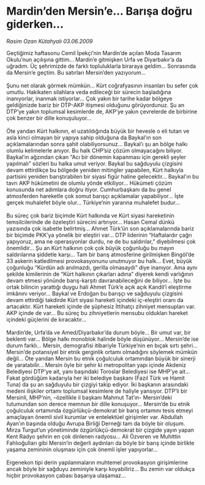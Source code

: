 # Mardin’den Mersin’e... Barışa doğru giderken...

*Rasim Ozan Kütahyalı 03.06.2009*

<div class="taraf_structure_2col_1zq">
<div class="margen_n">



 <p>Geçtiğimiz haftasonu Cemil İpekçi’nin Mardin’de açılan Moda Tasarım Okulu’nun açılışına gittim... Mardin’e gitmişken Urfa ve Diyarbakır’a da uğradım. Üç şehrimizde de farklı topluluklarla biraraya geldim... Sonrasında da Mersin’e geçtim. Bu satırları Mersin’den yazıyorum... <br/><br/>Şunu net olarak görmek mümkün... Kürt coğrafyasının insanları bu sefer çok umutlu. Hakikaten silahlara veda edileceği bir sürecin başladığına inanıyorlar, inanmak istiyorlar... Çok yakın bir tarihe kadar bölgeye geldiğinizde bariz bir DTP-AKP itişmesi olduğunu görüyordunuz. Şu an DTP’ye yakın toplumsal kesimlerde de, AKP’ye yakın çevrelerde de birbirine çok benzer bir dille konuşuluyor... <br/><br/>Öte yandan Kürt halkının, el uzatıldığında büyük bir hevesle o eli tutan ve asla kinci olmayan bir yapıya sahip olduğuna da Baykal’ın son açıklamalarından sonra şahit olabiliyorsunuz... Baykal’ı şu an bölge halkı olumlu kelimelerle anıyor. Bu halk CHP’siz çözüm olmayacağını biliyor. Baykal’ın ağzından çıkan “Acı bir dönemin kapanması için gerekli şeyler yapılmalı” sözleri bu halka umut veriyor. Baykal bu sağduyulu çizgisini devam ettirdikçe bu bölgede yeniden mitingler yapabilen, Kürt halkıyla partisini yeniden barıştırabilen bir siyasi figür haline gelecektir... Baykal’ın bu tavrı AKP hükümetini de olumlu yönde etkiliyor... Hükümeti çözüm konusunda net adımlara doğru itiyor. Cumhurbaşkanı da bu genel atmosferden hareketle çok somut barışçı açıklamalar yapabiliyor... İşte gerçek muhalefet böyle olur... Türkiye’nin yararına muhalefet budur... <br/><br/>Bu süreç çok bariz biçimde Kürt halkında ve Kürt siyasi hareketinin temsilcilerinde de özeleştiri sürecini artırıyor... Hasan Cemal dünkü yazısında çok isabetle belirtmiş... Ahmet Türk’ün son açıklamalarında bariz bir biçimde PKK’ya yönelik bir eleştiri var... DTP liderinin “Haftalardır çağrı yapıyoruz, ama ne operasyonlar durdu, ne de bu saldırılar,” diyebilmesi çok önemlidir... Şu an Kürt halkının çok çok büyük çoğunluğu bu mayın saldırılarına şiddetle karşı... Tam bir barış atmosferine girilmişken Bingöl’de 33 askerin katledilmesi provokasyonunu unutmuyor bu halk... Evet, büyük çoğunluğu “Kürdün adı anılmazdı, gerilla olmasaydı” diye inanıyor. Ama aynı şekilde kimilerinin de “Kürt halkının çıkarları adına” diyerek kendi varlığının devam etmesi yönünde barış-karşıtı davranabileceğini de biliyor... İşte bu ortak bilincin yarattığı duygu hali Ahmet Türk’e açık açık Kandil’i eleştirme imkânını veriyor... Baykal ve Erdoğan bu barışçı ve sağduyulu çizgisini devam ettirdiği takdirde Kürt siyasi hareketi içindeki iç-eleştiri oranı da artacaktır. Kürt hareketi içinde de şüphesiz İttihatçı zihniyet mensupları var. AKP içinde de var... Bu süreç bu zihniyetlerin mensubu oldukları hareket içindeki güçlerini de kıracaktır... <br/><br/>Mardin’de, Urfa’da ve Amed/Diyarbakır’da durum böyle... Bir umut var, bir beklenti var... Bölge halkı monoblok halinde böyle düşünüyor... Mersin’de ise durum farklı... Mersin, demografisi itibariyle Türkiye’nin en bıçak sırtı şehri... Mersin’de potansiyel bir etnik gerginlik ortamı olmadığını söylemek mümkün değil... Öte yandan Mersin bu etnik çoğulculuk ortamından büyük bir sinerji de yaratabilir... Mersin öyle bir şehir ki metropolitan yapı içinde Akdeniz Belediyesi DTP’ye ait, yanı başındaki Toroslar Belediyesi ise MHP’ye ait... Fakat gördüğüm kadarıyla her iki belediye başkanı (Fazıl Türk ve Hamit Tuna) da şu an sağduyulu bir çizgiyi takip ediyor. İki başkanın arasındaki medeni ilişkiler ortamı toplumsal kesimlere de haliyle yansıyor. DTP’li bir Mersinli, MHP’nin, –özellikle il başkanı Mahmut Tat’ın- Mersin’deki tutumundan son derece memnun bir dille konuşuyor... Mersin’de bu etnik çoğulculuk ortamında özgürlükçü-demokrat bir barış ortamını tesis etmeyi amaçlayan önemli sivil kurumlar ve entelektüel girişimler var. Abdullah Ayan’ın başında olduğu Avrupa Birliği Derneği tam da böyle bir oluşum. Mirza Turgut’un yönetiminde özgürlükçü-demokrat bir çizgide yayın yapan Kent Radyo şehrin en çok dinlenen radyosu... Ali Özveren ve Muhittin Fahlıoğulları gibi Mersin’in değerli aydınları da böyle bir barış içinde birlikte yaşama zemininin oluşması için çok önemli işler yapıyorlar... <br/><br/>Ergenekon tipi derin yapılanmaların muhtemel provokasyon girişimlerine ancak böyle bir sağduyu zeminiyle karşı koyabiliriz... Bu zemin var oldukça hiçbir provokasyon çabası başarıya ulaşamaz...</p>
<br/>
<br/>
<br/>



<br/>


<div id="taraf_not">
</div>

</div>


</div>
